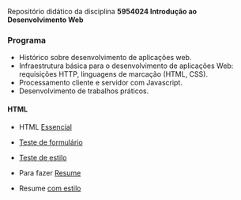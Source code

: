 Repositório didático da disciplina **5954024 Introdução ao Desenvolvimento Web**
<h3>Programa</h3>

- Histórico sobre desenvolvimento de aplicações web.
- Infraestrutura básica para o desenvolvimento de aplicações Web: requisições HTTP, linguagens de marcação (HTML, CSS).
- Processamento cliente e servidor com Javascript.
- Desenvolvimento de trabalhos práticos.

<h4>HTML</h4>

- HTML <a href="http://evandro-ruiz.github.io/webDev/htmlBasico/aula1.html">Essencial</a>

- <a href="http://evandro-ruiz.github.io/webDev/htmlBasico/varias_form.html">Teste de formulário</a>

- <a href="http://evandro-ruiz.github.io/webDev/htmlBasico/tst_estilo.html">Teste de estilo</a>

- Para fazer <a href="http://evandro-ruiz.github.io/webDev/htmlBasico/cv_pleno.html">Resume</a>

- Resume <a href="http://evandro-ruiz.github.io/webDev/htmlBasico/cv_estilo.html">com estilo</a>

<!---
evandro-ruiz/webDev is a ✨ special ✨ repository because its `README.md` (this file) appears on your GitHub profile.
You can click the Preview link to take a look at your changes.
--->
